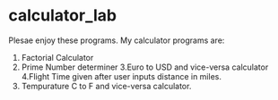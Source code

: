 calculator_lab
==============
Plesae enjoy these programs.
My calculator programs are:
1. Factorial Calculator
2. Prime Number determiner
3.Euro to USD and vice-versa calculator
4.Flight Time given after user inputs distance in miles.
5. Tempurature C to F and vice-versa calculator.
